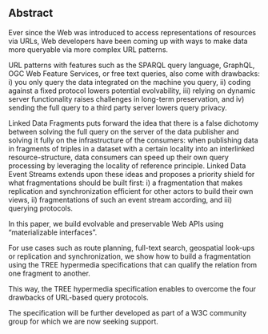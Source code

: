 ## Abstract
<!-- Context      -->
Ever since the Web was introduced to access representations of resources via URLs, Web developers have been coming up with ways to make data more queryable via more complex URL patterns.
<!-- Need         -->
URL patterns with features such as the SPARQL query language, GraphQL, OGC Web Feature Services, or free text queries, also come with drawbacks:
i) you only query the data integrated on the machine you query,
ii) coding against a fixed protocol lowers potential evolvability,
iii) relying on dynamic server functionality raises challenges in long-term preservation, and
iv) sending the full query to a third party server lowers query privacy.
<!-- Task         -->
Linked Data Fragments puts forward the idea that there is a false dichotomy between solving the full query on the server of the data publisher and solving it fully on the infrastructure of the consumers:
when publishing data in fragments of triples in a dataset with a certain locality into an interlinked resource-structure, data consumers can speed up their own query processing by leveraging the locality of reference principle.
Linked Data Event Streams extends upon these ideas and proposes a priority shield for what fragmentations should be built first: i) a fragmentation that makes replication and synchronization efficient for other actors to build their own views, ii) fragmentations of such an event stream according, and iii) querying protocols.
<!-- Object       -->
In this paper, we build evolvable and preservable Web APIs using “materializable interfaces”.
<!-- Findings     -->
For use cases such as route planning, full-text search, geospatial look-ups or replication and synchronization, we show how to build a fragmentation using the TREE hypermedia specifications that can qualify the relation from one fragment to another.
<!-- Conclusion   -->
This way, the TREE hypermedia specification enables to overcome the four drawbacks of URL-based query protocols.
<!-- Perspectives -->
The specification will be further developed as part of a W3C community group for which we are now seeking support.

<!--
Future work
 → W3C community group around this: please support
 → Comunica support, etc.
-->

<!--Important note: by design we chose not to annotate triples. We believe we should always publish members in a collection described by triples.

I’m more and more starting to be convinced that we should never publish just “triples”, but that we should publish members of a collection described using triples. I’ve always struggled with how to position Triple Pattern Fragments and the likes properly in a data architecture, and how to describe what happens to your data when you fragment your data according to TPF. With TPF you think from the perspective of a query agent → I want to resolve this query pattern, so the server should give me these controls. You’re not
-->
